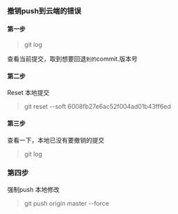### 撤销push到云端的错误



#### 第一步 

> git log      

查看当前提交，取到想要回退`到的`commit.版本号

#### 第二步   

Reset 本地提交

>    git reset --soft 6008fb27e6ac52f004ad01b43ff6ed



#### 第三步

查看一下，本地已没有要撤销的提交

> git log 

### 第四步

强制push 本地修改

>git push origin master --force

